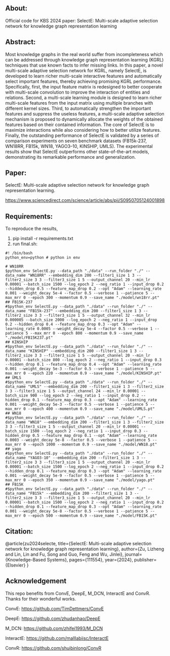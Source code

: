 ## About:
Official code for KBS 2024 paper: 
SelectE: Multi-scale adaptive selection network for knowledge graph representation learning


## Abstract:
Most knowledge graphs in the real world suffer from incompleteness which can be addressed through knowledge graph representation learning (KGRL) techniques that use known facts to infer missing links. In this paper, a novel multi-scale adaptive selection network for KGRL, namely SelectE, is developed to learn richer multi-scale interactive features and automatically select important features, thereby achieving promising KGRL performance. Specifically, first, the input feature matrix is redesigned to better cooperate with multi-scale convolution to improve the interaction of entities and relations. Second, a multi-scale learning module is designed to learn richer multi-scale features from the input matrix using multiple branches with different kernel sizes. Third, to automatically strengthen the important features and suppress the useless features, a multi-scale adaptive selection mechanism is proposed to dynamically allocate the weights of the obtained features based on their contained information. The core of SelectE is to maximize interactions while also considering how to better utilize features. Finally, the outstanding performance of SelectE is validated by a series of comparison experiments on seven benchmark datasets (FB15k-237, WN18RR, FB15k, WN18, YAGO3–10, KINSHIP, UMLS). The experimental results show that SelectE outperforms other state-of-the-art models, demonstrating its remarkable performance and generalization.

## Paper:
SelectE: Multi-scale adaptive selection network for knowledge graph representation learning.

https://www.sciencedirect.com/science/article/abs/pii/S0950705124001898

## Requirements:
To reproduce the results, 
1) pip install -r requirements.txt
2) run final.sh:
  ```shell
#! /bin/bash
python_env=python # python in env

# WN18RR 
$python_env SelectE.py --data_path "./data" --run_folder "./" --data_name "WN18RR" --embedding_dim 200 --filter1_size 1 3 --filter2_size 3 3 --filter3_size 1 5 --output_channel 20 --min_lr 0.00001 --batch_size 1500 --log_epoch 2 --neg_ratio 1 --input_drop 0.2 --hidden_drop 0.5 --feature_map_drop 0.2 --opt "Adam" --learning_rate 0.001 --weight_decay 5e-4 --factor 0.5 --verbose 1 --patience 5 --max_mrr 0 --epoch 300 --momentum 0.9 --save_name "./model/wn18rr.pt"
## FB15K-237
#$python_env SelectE.py --data_path "./data" --run_folder "./" --data_name "FB15k-237" --embedding_dim 200 --filter1_size 1 3 --filter2_size 3 3 --filter3_size 1 5 --output_channel 32 --min_lr 0.000005 --batch_size 2000 --log_epoch 2 --neg_ratio 1 --input_drop 0.2 --hidden_drop 0.4 --feature_map_drop 0.3 --opt "Adam" --learning_rate 0.0005 --weight_decay 5e-4 --factor 0.5 --verbose 1 --patience 5 --max_mrr 0 --epoch 800 --momentum 0.9 --save_name "./model/FB15K237.pt"
## KINSHIP
#$python_env SelectE.py --data_path "./data" --run_folder "./" --data_name "KINSHIP" --embedding_dim 200 --filter1_size 1 3 --filter2_size 3 3 --filter3_size 1 5 --output_channel 20 --min_lr 0.00001 --batch_size 800 --log_epoch 2 --neg_ratio 1 --input_drop 0.3 --hidden_drop 0.1 --feature_map_drop 0.4 --opt "Adam" --learning_rate 0.001 --weight_decay 5e-3 --factor 0.5 --verbose 1 --patience 5 --max_mrr 0 --epoch 220 --momentum 0.9 --save_name "./model/KINSHIP.pt"
## UMLS
#$python_env SelectE.py --data_path "./data" --run_folder "./" --data_name "UMLS" --embedding_dim 200 --filter1_size 1 3 --filter2_size 3 3 --filter3_size 1 5 --output_channel 24 --min_lr 0.00001 --batch_size 900 --log_epoch 2 --neg_ratio 1 --input_drop 0.2 --hidden_drop 0.1 --feature_map_drop 0.3 --opt "Adam" --learning_rate 0.001 --weight_decay 5e-3 --factor 0.5 --verbose 1 --patience 5 --max_mrr 0 --epoch 400 --momentum 0.9 --save_name "./model/UMLS.pt"
## WN18
#$python_env SelectE.py --data_path "./data" --run_folder "./" --data_name "WN18" --embedding_dim 200 --filter1_size 1 3 --filter2_size 3 3 --filter3_size 1 5 --output_channel 20 --min_lr 0.00001 --batch_size 1500 --log_epoch 2 --neg_ratio 1 --input_drop 0.3 --hidden_drop 0.5 --feature_map_drop 0.1 --opt "Adam" --learning_rate 0.0003 --weight_decay 5e-8 --factor 0.5 --verbose 1 --patience 5 --max_mrr 0 --epoch 1000 --momentum 0.9 --save_name "./model/WN18.pt"
## yago
#$python_env SelectE.py --data_path "./data" --run_folder "./" --data_name "YAGO3-10" --embedding_dim 200 --filter1_size 1 3 --filter2_size 3 3 --filter3_size 1 5 --output_channel 20 --min_lr 0.00001 --batch_size 1500 --log_epoch 2 --neg_ratio 1 --input_drop 0.2 --hidden_drop 0.1 --feature_map_drop 0.3 --opt "Adam" --learning_rate 0.001 --weight_decay 5e-9 --factor 0.5 --verbose 1 --patience 5 --max_mrr 0 --epoch 350 --momentum 0.9 --save_name "./model/yago.pt"
## FB15K
#$python_env SelectE.py --data_path "./data" --run_folder "./" --data_name "FB15k" --embedding_dim 200 --filter1_size 1 3 --filter2_size 3 3 --filter3_size 1 5 --output_channel 20 --min_lr 0.00001 --batch_size 1500 --log_epoch 2 --neg_ratio 1 --input_drop 0.2 --hidden_drop 0.1 --feature_map_drop 0.3 --opt "Adam" --learning_rate 0.001 --weight_decay 5e-8 --factor 0.5 --verbose 1 --patience 5 --max_mrr 0 --epoch 500 --momentum 0.9 --save_name "./model/FB15K.pt"
  ```

## Citation:
@article{zu2024selecte,
  title={SelectE: Multi-scale adaptive selection network for knowledge graph representation learning},
  author={Zu, Lizheng and Lin, Lin and Fu, Song and Guo, Feng and Wu, Jinlei},
  journal={Knowledge-Based Systems},
  pages={111554},
  year={2024},
  publisher={Elsevier}
}

## Acknowledgement
This repo benefits from ConvE, DeepE, M_DCN, InteractE and ConvR. Thanks for their wonderful works.

ConvE: https://github.com/TimDettmers/ConvE

DeepE: https://github.com/zhudanhao/DeepE

M_DCN: https://github.com/zhifei1993/M_DCN

InteractE: https://github.com/malllabiisc/InteractE

ConvR: https://github.com/shuibinlong/ConvR
